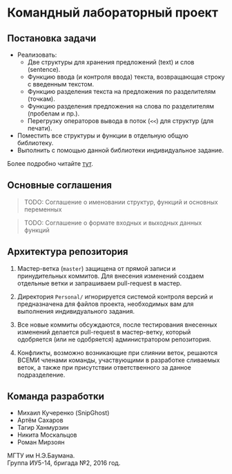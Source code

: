 # Командный лабораторный проект #

## Постановка задачи ##

- Реализовать:  
  - Две структуры для хранения предложений (text) и слов (sentence).  
  - Функцию ввода (и контроля ввода) текста, возвращающая строку с введенным текстом.
  - Функцию разделения текста на предложения по разделителям (точкам).  
  - Функцию разделения предложения на слова по разделителям (пробелам и пр.).  
  - Перегрузку операторов вывода в поток (`<<`) для структур (для печати).  
- Поместить все структуры и функции в отдельную общую библиотеку.  
- Выполнить с помощью данной библиотеки индивидуальное задание.  

Более подробно читайте [тут][wiki-post].

[wiki-post]: <https://github.com/MATNR/HomeWork/wiki/Постановка-задачи>

## Основные соглашения ##

> TODO: Соглашение о именовании структур, функций и основных переменных  
  
> TODO: Соглашение о формате входных и выходных данных функций   


## Архитектура репозитория ##

1. Мастер-ветка (`master`) защищена от прямой записи и принудительных коммитов. Для внесения изменений создаем отдельные ветки и запрашиваем pull-request в мастер.

2. Директория `Personal/` игнорируется системой контроля версий и предназначена для файлов проекта, необходимых вам для выполнения индивидуального задания.

3. Все новые коммиты обсуждаются, после тестирования внесенных изменений делается pull-request в мастер-ветку, который одобряется (или не одобряется) администратором репозитория.

4. Конфликты, возможно возникающие при слиянии веток, решаются ВСЕМИ членами команды, участвующими в разработке сливаемых веток, а также при присутствии ответственного за данное подразделение.


## Команда разработки ##

- Михаил Кучеренко (SnipGhost)
- Артём Сахаров
- Тагир Ханмурзин
- Никита Москальцов
- Роман Мирзоян

МГТУ им Н.Э.Баумана.  
Группа ИУ5-14, бригада №2, 2016 год.
